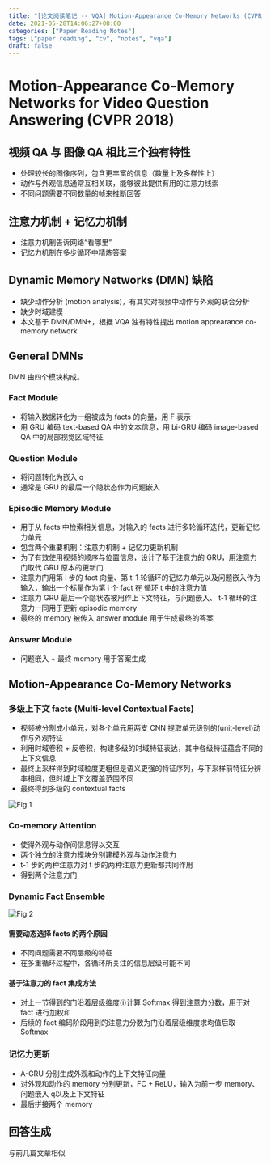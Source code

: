 ```yaml
---
title: "[论文阅读笔记 -- VQA] Motion-Appearance Co-Memory Networks (CVPR 2018)"
date: 2021-05-28T14:06:27+08:00
categories: ["Paper Reading Notes"]
tags: ["paper reading", "cv", "notes", "vqa"]
draft: false
---
```


# Motion-Appearance Co-Memory Networks for Video Question Answering (CVPR 2018)

## 视频 QA 与 图像 QA 相比三个独有特性
+ 处理较长的图像序列，包含更丰富的信息（数量上及多样性上）
+ 动作与外观信息通常互相关联，能够彼此提供有用的注意力线索
+ 不同问题需要不同数量的帧来推断回答

## 注意力机制 + 记忆力机制
+ 注意力机制告诉网络“看哪里”
+ 记忆力机制在多步循环中精炼答案

## Dynamic Memory Networks (DMN) 缺陷
+ 缺少动作分析 (motion analysis)，有其实对视频中动作与外观的联合分析
+ 缺少时域建模
+ 本文基于 DMN/DMN+，根据 VQA 独有特性提出 motion apprearance co-memory network

## General DMNs
DMN 由四个模块构成。

### Fact Module
+ 将输入数据转化为一组被成为 facts 的向量，用 F 表示
+ 用 GRU 编码 text-based QA 中的文本信息，用 bi-GRU 编码 image-based QA 中的局部视觉区域特征

### Question Module
+ 将问题转化为嵌入 q
+ 通常是 GRU 的最后一个隐状态作为问题嵌入

### Episodic Memory Module
+ 用于从 facts 中检索相关信息，对输入的 facts 进行多轮循环迭代，更新记忆力单元
+ 包含两个重要机制：注意力机制 + 记忆力更新机制
+ 为了有效使用视频的顺序与位置信息，设计了基于注意力的 GRU，用注意力门取代 GRU 原本的更新门
+ 注意力门用第 i 步的 fact 向量、第 t-1 轮循环的记忆力单元以及问题嵌入作为输入，输出一个标量作为第 i 个 fact 在 循环 t 中的注意力值
+ 注意力 GRU 最后一个隐状态被用作上下文特征，与问题嵌入、 t-1 循环的注意力一同用于更新 episodic memory
+ 最终的 memory 被传入 answer module 用于生成最终的答案

### Answer Module
+ 问题嵌入 + 最终 memory 用于答案生成

## Motion-Appearance Co-Memory Networks

### 多级上下文 facts (Multi-level Contextual Facts)
+ 视频被分割成小单元，对各个单元用两支 CNN 提取单元级别的(unit-level)动作与外观特征
+ 利用时域卷积 + 反卷积，构建多级的时域特征表达，其中各级特征蕴含不同的上下文信息
+ 最终上采样得到时域粒度更粗但是语义更强的特征序列，与下采样前特征分辨率相同，但时域上下文覆盖范围不同
+ 最终得到多级的 contextual facts

![Fig 1](/images/2021/PRN3/1.png)

### Co-memory Attention
+ 使得外观与动作间信息得以交互
+ 两个独立的注意力模块分别建模外观与动作注意力
+ t-1 步的两种注意力对 t 步的两种注意力更新都共同作用
+ 得到两个注意力门

### Dynamic Fact Ensemble

![Fig 2](/images/2021/PRN3/2.png)

#### 需要动态选择 facts 的两个原因
+ 不同问题需要不同层级的特征
+ 在多重循环过程中，各循环所关注的信息层级可能不同

#### 基于注意力的 fact 集成方法
+ 对上一节得到的门沿着层级维度(i)计算 Softmax 得到注意力分数，用于对 fact 进行加权和  
+ 后续的 fact 编码阶段用到的注意力分数为门沿着层级维度求均值后取 Softmax

### 记忆力更新
+ A-GRU 分别生成外观和动作的上下文特征向量
+ 对外观和动作的 memory 分别更新，FC + ReLU，输入为前一步 memory、问题嵌入 q以及上下文特征
+ 最后拼接两个 memory

## 回答生成
与前几篇文章相似  
